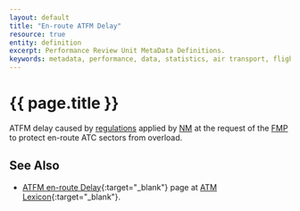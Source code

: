 ```yaml
---
layout: default
title: "En-route ATFM Delay"
resource: true
entity: definition
excerpt: Performance Review Unit MetaData Definitions.
keywords: metadata, performance, data, statistics, air transport, flights, europe, delay, safety
---
```

# {{ page.title }}


ATFM delay caused by [regulations][regu] applied by [NM][nm] at the request
of the [FMP][fmp] to protect en-route ATC sectors from overload.


## See Also

* [ATFM en-route Delay][atfmdlyLEXI]{:target="_blank"} page at [ATM Lexicon][lexi]{:target="_blank"}.


[nm]: <{{ "/references/acronym/nm.html" | prepend: site.baseurl | prepend: site.url }}> "Network Manager"
[fmp]: <{{ "/references/acronym/fmp.html" | prepend: site.baseurl | prepend: site.url }}> "Flow Management Position"
[regu]: <{{ "/references/definition/regulation.html" | prepend: site.baseurl | prepend: site.url }}> "Regulation"

[atfmdlyLEXI]: <https://ext.eurocontrol.int/lexicon/index.php/ATFM_en-route_delay> "ATFM en-route Delay - ATM Lexicon"
[lexi]: <https://ext.eurocontrol.int/lexicon/index.php/Main_Page> "ATM Lexicon"

